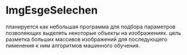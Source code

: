 # ImgEsgeSelechen
планируется как небольшая программа для подбора параметров позволяющих выделять некоторые объекты на изображениях.
цель разметка больших массивов изображений для последующего пименения к ним алгоритмов машинного обучения.
